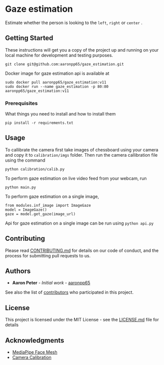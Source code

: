 # Gaze estimation

Estimate whether the person is looking to the ```left```, ```right``` or ```center``` .

## Getting Started

These instructions will get you a copy of the project up and running on your local machine for development and testing purposes.

```
git clone git@github.com:aaronpp65/gaze_estimation.git
```

Docker image for gaze estimation api is available at

```
sudo docker pull aaronpp65/gaze_estimation:v11
sudo docker run --name gaze_estimation -p 80:80 aaronpp65/gaze_estimation:v11

```

### Prerequisites

What things you need to install and how to install them

```
pip install -r requirements.txt
```
## Usage

To callibrate the camera first take images of chessboard using your camera and copy it to ```calibration/imgs``` folder. Then run the camera callibration file using the command
```
python calibration/calib.py
```

To perform gaze estimation on live video feed from your webcam, run

```
python main.py
```

To perform gaze estimation on a single image,

```
from modules.inf_image import ImageGaze
model = ImageGaze()
gaze = model.get_gaze(image_url)
```
Api for gaze estimation on a single image can be run using ```python api.py``` 


## Contributing

Please read [CONTRIBUTING.md](CONTRIBUTING.md) for details on our code of conduct, and the process for submitting pull requests to us.

## Authors

* **Aaron Peter** - *Initial work* - [aaronpp65](https://github.com/aaronpp65)


See also the list of [contributors](https://github.com/aaronpp65/gaze_estimation/contributors) who participated in this project.

## License

This project is licensed under the MIT License - see the [LICENSE.md](LICENSE.md) file for details

## Acknowledgments

* [MediaPipe Face Mesh ](https://google.github.io/mediapipe/solutions/face_mesh.html)
* [Camera Calibration](https://docs.opencv.org/4.x/dc/dbb/tutorial_py_calibration.html)

